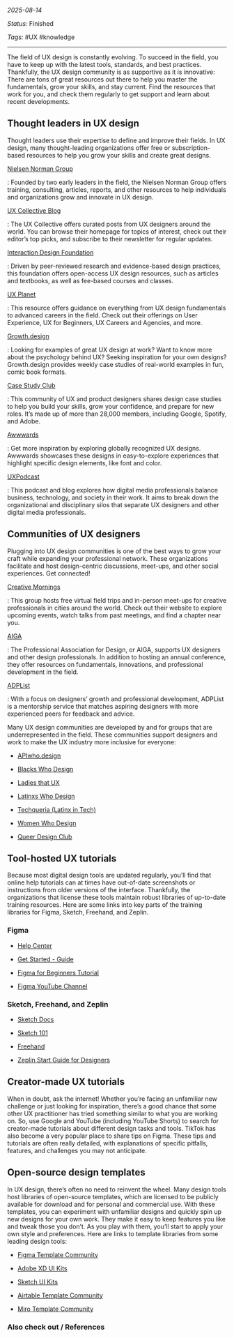 *2025-08-14*

*Status:* Finished

*Tags:* #UX #knowledge 

<hr>

The field of UX design is constantly evolving. To succeed in the field, you have to keep up with the latest tools, standards, and best practices. Thankfully, the UX design community is as supportive as it is innovative: There are tons of great resources out there to help you master the fundamentals, grow your skills, and stay current. Find the resources that work for you, and check them regularly to get support and learn about recent developments.

## **Thought leaders in UX design**

Thought leaders use their expertise to define and improve their fields. In UX design, many thought-leading organizations offer free or subscription-based resources to help you grow your skills and create great designs.

[Nielsen Norman Group](https://www.nngroup.com/)

: Founded by two early leaders in the field, the Nielsen Norman Group offers training, consulting, articles, reports, and other resources to help individuals and organizations grow and innovate in UX design.

[UX Collective Blog](https://uxdesign.cc/)

: The UX Collective offers curated posts from UX designers around the world. You can browse their homepage for topics of interest, check out their editor’s top picks, and subscribe to their newsletter for regular updates.

[Interaction Design Foundation](https://www.interaction-design.org/)

: Driven by peer-reviewed research and evidence-based design practices, this foundation offers open-access UX design resources, such as articles and textbooks, as well as fee-based courses and classes.

[UX Planet](https://uxplanet.org/)

: This resource offers guidance on everything from UX design fundamentals to advanced careers in the field. Check out their offerings on User Experience, UX for Beginners, UX Careers and Agencies, and more.

[Growth.design](https://growth.design/)

: Looking for examples of great UX design at work? Want to know more about the psychology behind UX? Seeking inspiration for your own designs? Growth.design provides weekly case studies of real-world examples in fun, comic book formats. 

[Case Study Club](https://www.casestudy.club/)

: This community of UX and product designers shares design case studies to help you build your skills, grow your confidence, and prepare for new roles. It’s made up of more than 28,000 members, including Google, Spotify, and Adobe. 

[Awwwards](https://www.awwwards.com/)

: Get more inspiration by exploring globally recognized UX designs. Awwwards showcases these designs in easy-to-explore experiences that highlight specific design elements, like font and color.

[UXPodcast](https://uxpodcast.com/about/)

: This podcast and blog explores how digital media professionals balance business, technology, and society in their work. It aims to break down the organizational and disciplinary silos that separate UX designers and other digital media professionals.

## **Communities of UX designers**

Plugging into UX design communities is one of the best ways to grow your craft while expanding your professional network. These organizations facilitate and host design-centric discussions, meet-ups, and other social experiences. Get connected!

[Creative Mornings](https://creativemornings.com/)

: This group hosts free virtual field trips and in-person meet-ups for creative professionals in cities around the world. Check out their website to explore upcoming events, watch talks from past meetings, and find a chapter near you.

[AIGA](https://www.aiga.org/)

: The Professional Association for Design, or AIGA, supports UX designers and other design professionals. In addition to hosting an annual conference, they offer resources on fundamentals, innovations, and professional development in the field.

[ADPList](https://adplist.org/)

: With a focus on designers’ growth and professional development, ADPList is a mentorship service that matches aspiring designers with more experienced peers for feedback and advice. 

Many UX design communities are developed by and for groups that are underrepresented in the field. These communities support designers and work to make the UX industry more inclusive for everyone:

- [APIwho.design](https://www.apiwho.design/)
    

- [Blacks Who Design](https://blackswho.design/)
    

- [Ladies that UX](https://ladiesthatux.com/)
    

- [Latinxs Who Design](https://www.latinxswhodesign.com/)
    

- [Techqueria (Latinx in Tech)](https://techqueria.org/)
    

- [Women Who Design](https://womenwho.design/)
    

- [Queer Design Club](https://www.queerdesign.club/)
    

## **Tool-hosted UX tutorials**

Because most digital design tools are updated regularly, you’ll find that online help tutorials can at times have out-of-date screenshots or instructions from older versions of the interface. Thankfully, the organizations that license these tools maintain robust libraries of up-to-date training resources. Here are some links into key parts of the training libraries for Figma, Sketch, Freehand, and Zeplin.

### **Figma**

- [Help Center](https://help.figma.com/hc/en-us)
    

- [Get Started - Guide](https://help.figma.com/hc/en-us/categories/360002051613)
    

- [Figma for Beginners Tutorial](https://help.figma.com/hc/en-us/sections/4405269443991-Figma-for-Beginners-4-parts-)
    

- [Figma YouTube Channel](https://www.youtube.com/@figma)
    

### **Sketch, Freehand, and Zeplin**

- [Sketch Docs](https://www.sketch.com/docs/)
    

- [Sketch 101](https://www.sketch.com/courses/sketch-101/)
    

- [Freehand](https://www.freehandapp.com/resources/)
    

- [Zeplin Start Guide for Designers](https://support.zeplin.io/en/articles/6576801-getting-started-with-zeplin-for-designers)
    

## **Creator-made UX tutorials**

When in doubt, ask the internet! Whether you’re facing an unfamiliar new challenge or just looking for inspiration, there’s a good chance that some other UX practitioner has tried something similar to what you are working on. So, use Google and YouTube (including YouTube Shorts) to search for creator-made tutorials about different design tasks and tools. TikTok has also become a very popular place to share tips on Figma. These tips and tutorials are often really detailed, with explanations of specific pitfalls, features, and challenges you may not anticipate.

## **Open-source design templates**

In UX design, there’s often no need to reinvent the wheel. Many design tools host libraries of open-source templates, which are licensed to be publicly available for download and for personal and commercial use. With these templates, you can experiment with unfamiliar designs and quickly spin up new designs for your own work. They make it easy to keep features you like and tweak those you don’t. As you play with them, you’ll start to apply your own style and preferences. Here are links to template libraries from some leading design tools:

- [Figma Template Community](https://www.figma.com/community)
    

- [Adobe XD UI Kits](https://helpx.adobe.com/xd/help/access-ui-kits.html)
    

- [Sketch UI Kits](https://ui8.net/category/sketch)
    

- [Airtable Template Community](https://www.airtable.com/templates)
    

- [Miro Template Community](https://miro.com/templates/)


### Also check out / References

